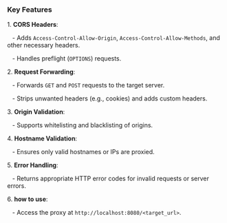 ### **Key Features**

1\. **CORS Headers**:

   - Adds `Access-Control-Allow-Origin`, `Access-Control-Allow-Methods`, and other necessary headers.

   - Handles preflight (`OPTIONS`) requests.

2\. **Request Forwarding**:

   - Forwards `GET` and `POST` requests to the target server.

   - Strips unwanted headers (e.g., cookies) and adds custom headers.

3\. **Origin Validation**:

   - Supports whitelisting and blacklisting of origins.

4\. **Hostname Validation**:

   - Ensures only valid hostnames or IPs are proxied.

5\. **Error Handling**:

   - Returns appropriate HTTP error codes for invalid requests or server errors.

6\. **how to use**:

   - Access the proxy at `http://localhost:8080/<target_url>`.
